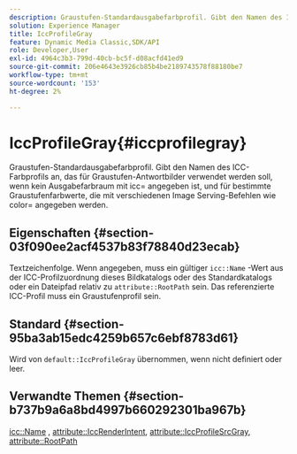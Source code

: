 ```yaml
---
description: Graustufen-Standardausgabefarbprofil. Gibt den Namen des ICC-Farbprofils an, das für Graustufen-Antwortbilder verwendet werden soll, wenn kein Ausgabefarbraum mit icc= angegeben ist, und für bestimmte Graustufenfarbwerte, die mit verschiedenen Image Serving-Befehlen wie color= angegeben werden.
solution: Experience Manager
title: IccProfileGray
feature: Dynamic Media Classic,SDK/API
role: Developer,User
exl-id: 4964c3b3-799d-40cb-bc5f-d08acfd41ed9
source-git-commit: 206e4643e3926cb85b4be2189743578f88180be7
workflow-type: tm+mt
source-wordcount: '153'
ht-degree: 2%

---
```


# IccProfileGray{#iccprofilegray}

Graustufen-Standardausgabefarbprofil. Gibt den Namen des ICC-Farbprofils an, das für Graustufen-Antwortbilder verwendet werden soll, wenn kein Ausgabefarbraum mit icc= angegeben ist, und für bestimmte Graustufenfarbwerte, die mit verschiedenen Image Serving-Befehlen wie color= angegeben werden.

## Eigenschaften {#section-03f090ee2acf4537b83f78840d23ecab}

Textzeichenfolge. Wenn angegeben, muss ein gültiger `icc::Name` -Wert aus der ICC-Profilzuordnung dieses Bildkatalogs oder des Standardkatalogs oder ein Dateipfad relativ zu `attribute::RootPath` sein. Das referenzierte ICC-Profil muss ein Graustufenprofil sein.

## Standard {#section-95ba3ab15edc4259b657c6ebf8783d61}

Wird von `default::IccProfileGray` übernommen, wenn nicht definiert oder leer.

## Verwandte Themen {#section-b737b9a6a8bd4997b660292301ba967b}

[icc::Name](../../../../../is-api/image-catalog/image-serving-api-ref/c-image-catalog-reference/c-icc-profile-map-reference/r-name-icc.md#reference-9e7d3c8e35434981a3dfac66b8946cbe) ,  [attribute::IccRenderIntent](../../../../../is-api/image-catalog/image-serving-api-ref/c-image-catalog-reference/c-attributes-reference/r-iccrenderintent.md#reference-012f207f28bd4406a5368d23ed95a51f),  [attribute::IccProfileSrcGray](../../../../../is-api/image-catalog/image-serving-api-ref/c-image-catalog-reference/c-attributes-reference/r-iccprofilesrcgray.md#reference-a717831da24d43f680d01393660f12f9),  [attribute::RootPath](../../../../../is-api/image-catalog/image-serving-api-ref/c-image-catalog-reference/c-attributes-reference/r-rootpath.md#reference-17d57e5967be403b8408fa7214017494)

